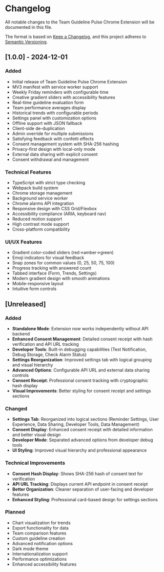 # Changelog

All notable changes to the Team Guideline Pulse Chrome Extension will be documented in this file.

The format is based on [Keep a Changelog](https://keepachangelog.com/en/1.0.0/),
and this project adheres to [Semantic Versioning](https://semver.org/spec/v2.0.0.html).

## [1.0.0] - 2024-12-01

### Added
- Initial release of Team Guideline Pulse Chrome Extension
- MV3 manifest with service worker support
- Weekly Friday reminders with configurable time
- Creative gradient sliders with accessibility features
- Real-time guideline evaluation form
- Team performance averages display
- Historical trends with configurable periods
- Settings panel with customization options
- Offline support with JSON fallback
- Client-side de-duplication
- Admin override for multiple submissions
- Satisfying feedback with confetti effects
- Consent management system with SHA-256 hashing
- Privacy-first design with local-only mode
- External data sharing with explicit consent
- Consent withdrawal and management

### Technical Features
- TypeScript with strict type checking
- Webpack build system
- Chrome storage management
- Background service worker
- Chrome alarms API integration
- Responsive design with CSS Grid/Flexbox
- Accessibility compliance (ARIA, keyboard nav)
- Reduced motion support
- High contrast mode support
- Cross-platform compatibility

### UI/UX Features
- Gradient color-coded sliders (red→amber→green)
- Emoji indicators for visual feedback
- Snap zones for common values (0, 25, 50, 75, 100)
- Progress tracking with answered count
- Tabbed interface (Form, Trends, Settings)
- Modern gradient design with smooth animations
- Mobile-responsive layout
- Intuitive form controls

## [Unreleased]

### Added
- **Standalone Mode**: Extension now works independently without API backend
- **Enhanced Consent Management**: Detailed consent receipt with hash verification and API URL tracking
- **Developer Tools**: Built-in debugging capabilities (Test Notification, Debug Storage, Check Alarm Status)
- **Settings Reorganization**: Improved settings tab with logical grouping and visual hierarchy
- **Advanced Options**: Configurable API URL and external data sharing controls
- **Consent Receipt**: Professional consent tracking with cryptographic hash display
- **Visual Improvements**: Better styling for consent receipt and settings sections

### Changed
- **Settings Tab**: Reorganized into logical sections (Reminder Settings, User Experience, Data Sharing, Developer Tools, Data Management)
- **Consent Display**: Enhanced consent receipt with detailed information and better visual design
- **Developer Mode**: Separated advanced options from developer debug tools
- **UI Styling**: Improved visual hierarchy and professional appearance

### Technical Improvements
- **Consent Hash Display**: Shows SHA-256 hash of consent text for verification
- **API URL Tracking**: Displays current API endpoint in consent receipt
- **Better Organization**: Cleaner separation of user-facing and developer features
- **Enhanced Styling**: Professional card-based design for settings sections

### Planned
- Chart visualization for trends
- Export functionality for data
- Team comparison features
- Custom guideline creation
- Advanced notification options
- Dark mode theme
- Internationalization support
- Performance optimizations
- Enhanced accessibility features
